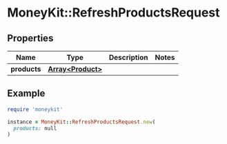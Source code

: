 # MoneyKit::RefreshProductsRequest

## Properties

| Name | Type | Description | Notes |
| ---- | ---- | ----------- | ----- |
| **products** | [**Array&lt;Product&gt;**](Product.md) |  |  |

## Example

```ruby
require 'moneykit'

instance = MoneyKit::RefreshProductsRequest.new(
  products: null
)
```

